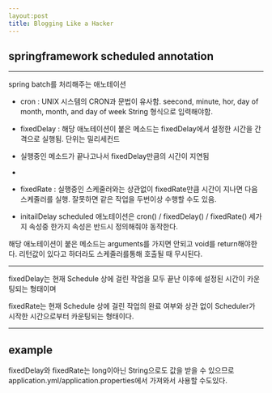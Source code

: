 ```yaml
---
layout:post
title: Blogging Like a Hacker
---
```


## springframework scheduled annotation
---

spring batch를 처리해주는 애노테이션

- cron : UNIX 시스템의 CRON과 문법이 유사함. seecond, minute, hor, day of month, month, and day of week
  String 형식으로 입력해야함.
  
- fixedDelay : 해당 애노테이션이 붙은 메소드는 fixedDelay에서 설정한 시간을 간격으로 실행됨. 단위는 밀리세컨드
- 실행중인 메소드가 끝나고나서 fixedDelay만큼의 시간이 지연됨
- 
- fixedRate : 실행중인 스케줄러와는 상관없이 fixedRate만큼 시간이 지나면 다음 스케줄러를 실행. 잘못하면 같은 작업을 두번이상 수행할 수도 있음.

- initailDelay 
scheduled 애노테이션은 cron() / fixedDelay() / fixedRate() 세가지 속성중 한가지 속성은 반드시 정의해줘야 동작한다.

해당 애노테이션이 붙은 메소드는 arguments를 가지면 안되고 void를 return해야한다. 리턴값이 있다고 하더라도 스케줄러를통해 호출될 때 무시된다.

---

fixedDelay는 현재 Schedule 상에 걸린 작업을 모두 끝난 이후에 설정된 시간이 카운팅되는 형태이며

fixedRate는 현재 Schedule 상에 걸린 작업의 완료 여부와 상관 없이 Scheduler가 시작한 시간으로부터 카운팅되는 형태이다.



---

## example

fixedDelay와 fixedRate는 long이아닌 String으로도 값을 받을 수 있으므로 application.yml/application.properties에서 가져와서 사용할 수도있다.



